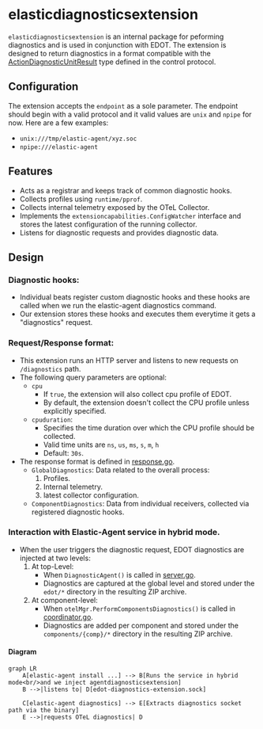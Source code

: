 # elasticdiagnosticsextension

`elasticdiagnosticsextension` is an internal package for peforming diagnostics and is used in conjunction with EDOT.
The extension is designed to return diagnostics in a format compatible with the [ActionDiagnosticUnitResult](https://github.com/elastic/elastic-agent-client/blob/888026ef85e1c9190fe76eb158cf21d9c9c02920/elastic-agent-client.proto#L424-L437) type defined in the control protocol.


## Configuration

The extension accepts the `endpoint` as a sole parameter. The endpoint should begin with a valid protocol and it valid values are `unix` and `npipe` for now. Here are a few examples:

- `unix:///tmp/elastic-agent/xyz.soc`
- `npipe:///elastic-agent`

## Features

- Acts as a registrar and keeps track of common diagnostic hooks.
- Collects profiles using `runtime/pprof`.
- Collects internal telemetry exposed by the OTeL Collector.
- Implements the `extensioncapabilities.ConfigWatcher` interface and stores the latest configuration of the running collector.
- Listens for diagnostic requests and provides diagnostic data. 

## Design

### Diagnostic hooks:
- Individual beats register custom diagnostic hooks and these hooks are called when we run the elastic-agent diagnostics command.
- Our extension stores these hooks and executes them everytime it gets a "diagnostics" request.

### Request/Response format:
- This extension runs an HTTP server and listens to new requests on `/diagnostics` path.
- The following query parameters are optional:
    - `cpu`
        - If `true`, the extension will also collect cpu profile of EDOT. 
        - By default, the extension doesn't collect the CPU profile unless explicitly specified.
    - `cpuduration`:
        - Specifies the time duration over which the CPU profile should be collected.
        - Valid time units are `ns`, `us`, `ms`, `s`, `m`, `h`
        - Default: `30s`.
- The response format is defined in [response.go](./response.go). 
    - `GlobalDiagnostics`: Data related to the overall process:
        1. Profiles.
        2. Internal telemetry.
        3. latest collector configuration.
    - `ComponentDiagnostics`: Data from individual receivers, collected via registered diagnostic hooks.

### Interaction with Elastic-Agent service in hybrid mode.

- When the user triggers the diagnostic request, EDOT diagnostics are injected at two levels:
    1. At top-Level:
        - When `DiagnosticAgent()` is called in [server.go](https://github.com/elastic/elastic-agent/blob/710c49f45433e2f136a6e41cae980c1aa37dabdd/pkg/control/v2/server/server.go#L197).
        - Diagnostics are captured at the global level and stored under the `edot/*` directory in the resulting ZIP archive.
    2. At component-level:
        - When `otelMgr.PerformComponentsDiagnostics()` is called in [coordinator.go](https://github.com/elastic/elastic-agent/blob/710c49f45433e2f136a6e41cae980c1aa37dabdd/internal/pkg/agent/application/coordinator/coordinator.go#L863).
        - Diagnostics are added per component and stored under the `components/{comp}/*` directory in the resulting ZIP archive.

#### Diagram

```mermaid
graph LR
    A[elastic-agent install ...] --> B[Runs the service in hybrid mode<br/>and we inject agentdiagnosticsextension]
    B -->|listens to| D[edot-diagnostics-extension.sock]
    
    C[elastic-agent diagnostics] --> E[Extracts diagnostics socket path via the binary]
    E -->|requests OTeL diagnostics| D
```